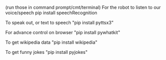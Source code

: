 (run those in command prompt/cmt/terminal) For the robot to listen to our voice/speech pip install speechRecognition

To speak out, or text to speech "pip install pyttsx3"

For advance control on browser "pip install pywhatkit"

To get wikipedia data "pip install wikipedia"

To get funny jokes "pip install pyjokes"
